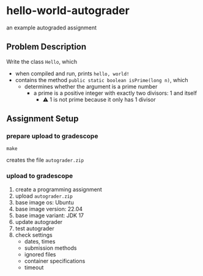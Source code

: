 # hello-world-autograder
an example autograded assignment

## Problem Description

Write the class `Hello`, which

* when compiled and run, prints `hello, world!`
* contains the method `public static boolean isPrime(long n)`, which
  * determines whether the argument is a prime number
    * a prime is a positive integer with exactly two divisors: 1 and itself
      * :warning: 1 is not prime because it only has 1 divisor

## Assignment Setup

### prepare upload to gradescope
`make`

creates the file `autograder.zip`

### upload to gradescope
1. create a programming assignment
2. upload `autograder.zip`
3. base image os: Ubuntu
4. base image version: 22.04
5. base image variant: JDK 17
6. update autograder
7. test autograder
8. check settings
   * dates, times
   * submission methods
   * ignored files
   * container specifications
   * timeout
